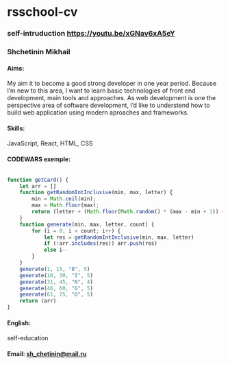 # rsschool-cv
### self-intruduction https://youtu.be/xGNav6xA5eY
 ### Shchetinin Mikhail
 #### Aims:
  My aim it to become a good strong developer in one year period.
        Because I’m new to this area, 
        I want to learn basic technologies of front end development, main tools and approaches.
          As web development is one the perspective area of software development, 
          I’d like to understend how to build web application using modern aproaches and frameworks.
 #### Skills:
 JavaScript, React, HTML, CSS
 #### CODEWARS exemple:
```javascript

function getCard() {
    let arr = []
    function getRandomIntInclusive(min, max, letter) {
        min = Math.ceil(min);
        max = Math.floor(max);
        return (letter + (Math.floor(Math.random() * (max - min + 1)) + min))
    }
    function generate(min, max, letter, count) {
        for (i = 0; i < count; i++) {
            let res = getRandomIntInclusive(min, max, letter)
            if (!arr.includes(res)) arr.push(res)
            else i--
        }
    }
    generate(1, 15, "B", 5)
    generate(16, 30, "I", 5)
    generate(31, 45, "N", 4)
    generate(46, 60, "G", 5)
    generate(61, 75, "O", 5)
    return (arr)
} 

```
 #### English: 
 self-education
 #### Email: sh_chetinin@mail.ru